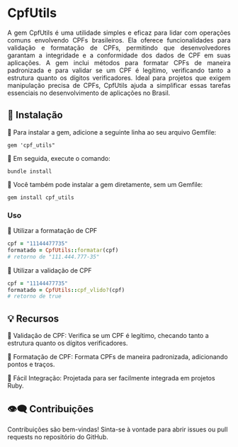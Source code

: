 # CpfUtils

<div align="justify">
A gem CpfUtils é uma utilidade simples e eficaz para lidar com operações comuns envolvendo CPFs brasileiros. Ela oferece funcionalidades para validação e formatação de CPFs, permitindo que desenvolvedores garantam a integridade e a conformidade dos dados de CPF em suas aplicações. A gem inclui métodos para formatar CPFs de maneira padronizada e para validar se um CPF é legítimo, verificando tanto a estrutura quanto os dígitos verificadores. Ideal para projetos que exigem manipulação precisa de CPFs, CpfUtils ajuda a simplificar essas tarefas essenciais no desenvolvimento de aplicações no Brasil.
</div>

## 🚀 Instalação

🔹 Para instalar a gem, adicione a seguinte linha ao seu arquivo Gemfile:

```rubby
gem 'cpf_utils"
```

🔹 Em seguida, execute o comando:
```shell
bundle install
```

🔹 Você também pode instalar a gem diretamente, sem um Gemfile:
```shell
gem install cpf_utils
```

### Uso

🔹 Utilizar a formatação de CPF
```ruby
cpf = "11144477735"
formatado = CpfUtils::formatar(cpf)
# retorno de "111.444.777-35"
```

🔹 Utilizar a validação de CPF
```ruby
cpf = "11144477735"
formatado = CpfUtils::cpf_vlido?(cpf)
# retorno de true
```

## 💡 Recursos
 
 🔹 Validação de CPF: Verifica se um CPF é legítimo, checando tanto a estrutura quanto os dígitos verificadores.
 
 🔹 Formatação de CPF: Formata CPFs de maneira padronizada, adicionando pontos e traços.
 
 🔹 Fácil Integração: Projetada para ser facilmente integrada em projetos Ruby.

## 👁️‍🗨️ Contribuições

Contribuições são bem-vindas! Sinta-se à vontade para abrir issues ou pull requests no repositório do GitHub.

